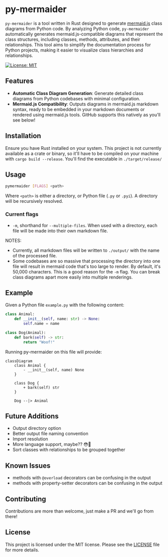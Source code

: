 # py-mermaider

`py-mermaider` is a tool written in Rust designed to generate [mermaid.js](https://github.com/mermaid-js/mermaid) class diagrams from Python code. By analyzing Python code, `py-mermaider` automatically generates mermaid.js-compatible diagrams that represent the class structures, including classes, methods, attributes, and their relationships. This tool aims to simplify the documentation process for Python projects, making it easier to visualize class hierarchies and relationships.

[![License: MIT](https://img.shields.io/badge/License-MIT-green.svg)](https://opensource.org/licenses/MIT)

## Features

- **Automatic Class Diagram Generation**: Generate detailed class diagrams from Python codebases with minimal configuration.
- **Mermaid.js Compatibility**: Outputs diagrams in mermaid.js markdown syntax, ready to be embedded in your markdown documents or rendered using mermaid.js tools. GitHub supports this natively as you'll see below!

## Installation

Ensure you have Rust installed on your system. This project is not currently available as a crate or binary, so it'll have to be compiled on your machine with `cargo build --release`. You'll find the executable in `./target/release/`

## Usage

```sh
pymermaider [FLAGS] <path>
```

Where `<path>` is either a directory, or Python file (`.py` or `.pyi`). A directory will be recursively resolved.

### Current flags

- `-m`, shorthand for `--multiple-files`. When used with a directory, each file will be made into their own markdown file.

NOTES:

- Currently, all markdown files will be written to `./output/` with the name of the processed file.
- Some codebases are so massive that processing the directory into one file will result in mermaid code that's too large to render. By default, it's 50,000 characters. This is a good reason for the `-m` flag. You can break class diagrams apart more easily into multiple renderings.

## Example

Given a Python file `example.py` with the following content:

```python
class Animal:
    def __init__(self, name: str) -> None:
        self.name = name

class Dog(Animal):
    def bark(self) -> str:
        return "Woof!"
```

Running py-mermaider on this file will provide:

```mermaid
classDiagram
    class Animal {
        - __init__(self, name) None
    }

    class Dog {
        + bark(self) str
    }

    Dog --|> Animal
```

## Future Additions

- Output directory option
- Better output file naming convention
- Import resolution
- More language support, maybe?? 😳🤔
- Sort classes with relationships to be grouped together

## Known Issues

- methods with `@overload` decorators can be confusing in the output
- methods with property-setter decorators can be confusing in the output

## Contributing

Contributions are more than welcome, just make a PR and we'll go from there!

## License

This project is licensed under the MIT license. Please see the
[LICENSE](LICENSE) file for more details.
